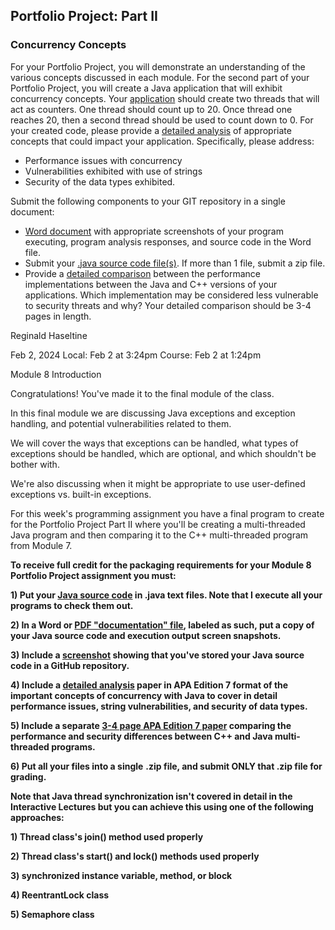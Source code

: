 ## Portfolio Project: Part II

### Concurrency Concepts

For your Portfolio Project, you will demonstrate an understanding of the various concepts discussed in each module. For the second part of your Portfolio Project, you will create a Java application that will exhibit concurrency concepts. Your [application](./TwentyTwenty.java) should create two threads that will act as counters. One thread should count up to 20. Once thread one reaches 20, then a second thread should be used to count down to 0. For your created code, please provide a [detailed analysis](./doc/detailed_analysis.pdf) of appropriate concepts that could impact your application. Specifically, please address:

- Performance issues with concurrency
- Vulnerabilities exhibited with use of strings
- Security of the data types exhibited.

Submit the following components to your GIT repository in a single document:

- [Word document](./doc/documentation.pdf) with appropriate screenshots of your program executing, program analysis responses, and source code in the Word file.
- Submit your [.java source code file(s)](./src/). If more than 1 file, submit a zip file.
- Provide a [detailed comparison](./doc/detailed_comparison.pdf) between the performance implementations between the Java and C++ versions of your applications. Which implementation may be considered less vulnerable to security threats and why? Your detailed comparison should be 3-4 pages in length. 

Reginald Haseltine   

Feb 2, 2024 Local: Feb 2 at 3:24pm
Course: Feb 2 at 1:24pm

Module 8 Introduction

Congratulations! You've made it to the final module of the class.

In this final module we are discussing Java exceptions and exception handling, and potential vulnerabilities related to them.

We will cover the ways that exceptions can be handled, what types of exceptions should be handled, which are optional, and which shouldn't be bother with.

We're also discussing when it might be appropriate to use user-defined exceptions vs. built-in exceptions.

For this week's programming assignment you have a final program to create for the Portfolio Project Part II where you'll be creating a multi-threaded Java program and then comparing it to the C++ multi-threaded program from Module 7.

**To receive full credit for the packaging requirements for your Module 8 Portfolio Project assignment you must:**

**1) Put your [Java source code](./src/) in .java text files. Note that I execute all your programs to check them out.**

**2) In a Word or [PDF "documentation" file](./doc/documentation.pdf), labeled as such, put a copy of your Java source code and execution output screen snapshots.**

**3) Include a [screenshot](./img/GitHubRepository8.png) showing that you've stored your Java source code in a GitHub repository.**

**4) Include a [detailed analysis](./doc/detailed_analysis.pdf) paper in APA Edition 7 format of the important concepts of concurrency with Java to cover in detail performance issues, string vulnerabilities, and security of data types.**

**5) Include a separate [3-4 page APA Edition 7 paper](./doc/detailed_comparison.pdf) comparing the performance and security differences between C++ and Java multi-threaded programs.** 

**6) Put all your files into a single** **.zip file, and submit ONLY that .zip file for grading.**

 

**Note that Java thread synchronization isn't covered in detail in the Interactive Lectures but you can achieve this using one of the following approaches:**

**1) Thread class's join() method used properly**

**2) Thread class's start() and lock() methods used properly**

**3) synchronized instance variable, method, or block**

**4) ReentrantLock class**

**5) Semaphore class** 